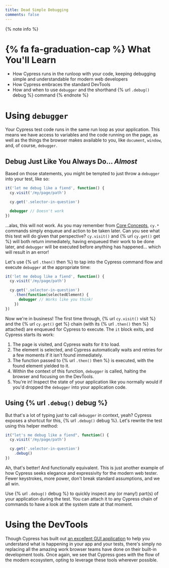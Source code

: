 ```yaml
---
title: Dead Simple Debugging
comments: false
---
```


{% note info %}
# {% fa fa-graduation-cap %} What You'll Learn

- How Cypress runs in the runloop with your code, keeping debugging simple and understandable for modern web developers
- How Cypress embraces the standard DevTools
- How and when to use `debugger` and the shorthand {% url `.debug()` debug %} command
{% endnote %}

# Using `debugger`

Your Cypress test code runs in the same run loop as your application. This means we have access to variables and the code running on the page, as well as the things the browser makes available to you, like `document`, `window`, and, of course, `debugger`.

## Debug Just Like You Always Do... _Almost_

Based on those statements, you might be tempted to just throw a `debugger` into your test, like so:

```js
it('let me debug like a fiend', function() {
  cy.visit('/my/page/path')

  cy.get('.selector-in-question')

  debugger // Doesn't work
})
```

...alas, this will not work. As you may remember from [Core Concepts](/guides/cypress-basics/core-concepts.html), `cy.*` commands simply enqueue and action to be taken later. Can you see what this test will do given that perspective? `cy.visit()` and {% url `cy.get()` get %} will both return immediately, having enqueued their work to be done later, and `debugger` will be executed before anything has happened... which will result in an error!

Let's use {% url `.then()` then %} to tap into the Cypress command flow and execute `debugger` at the appropriate time:

```js
it('let me debug like a fiend', function() {
  cy.visit('/my/page/path')

  cy.get('.selector-in-question')
    .then(function(selectedElement) {
      debugger // Works like you think!
    })
})
```

Now we're in business! The first time through, {% url `cy.visit()` visit %} and the {% url `cy.get()` get %} chain (with its {% url `.then()` then %} attached) are enqueued for Cypress to execute. The `it` block exits, and Cypress starts its work:

1. The page is visited, and Cypress waits for it to load.
2. The element is selected, and Cypress automatically waits and retries for a few moments if it isn't found immediately.
3. The function passed to {% url `.then()` then %} is executed, with the found element yielded to it.
4. Within the context of this function, `debugger` is called, halting the browser and focusing on the DevTools.
5. You're in! Inspect the state of your application like you normally would if you'd dropped the `debugger` into your application code.

## Using {% url `.debug()` debug %}

But that's a lot of typing just to call `debugger` in context, yeah? Cypress exposes a shortcut for this, {% url `.debug()` debug %}. Let's rewrite the test using this helper method:

```js
it("let's me debug like a fiend", function() {
  cy.visit('/my/page/path')

  cy.get('.selector-in-question')
    .debug()
})
```

Ah, that's better! And functionally equivalent. This is just another example of how Cypress seeks elegance and expressivity for the modern web tester. Fewer keystrokes, more power, don't break standard assumptions, and we all win.

Use {% url `.debug()` debug %} to quickly inspect any (or many!) part(s) of your application during the test. You can attach it to any Cypress chain of commands to have a look at the system state at that moment.

# Using the DevTools

Though Cypress has built out [an excellent GUI application](/guides/cypress-basics/overview-of-the-gui-tool.html) to help you understand what is happening in your app and your tests, there's simply no replacing all the amazing work browser teams have done on their built-in development tools. Once again, we see that Cypress goes _with_ the flow of the modern ecosystem, opting to leverage these tools wherever possible.

<!-- TODO: show how clicking commands populates the dev tools, demonstrate a few commands -->
